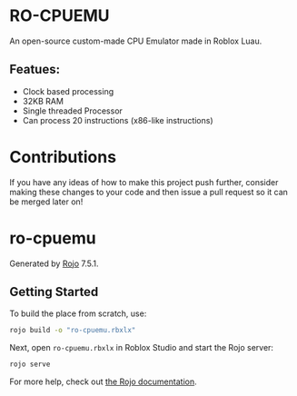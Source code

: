 # RO-CPUEMU
An open-source custom-made CPU Emulator made in Roblox Luau.

## Featues:
* Clock based processing
* 32KB RAM
* Single threaded Processor
* Can process 20 instructions (x86-like instructions)

# Contributions
If you have any ideas of how to make this project push further, consider making these changes to your code and then issue a pull request so it can be merged later on!


# ro-cpuemu
Generated by [Rojo](https://github.com/rojo-rbx/rojo) 7.5.1.

## Getting Started
To build the place from scratch, use:

```bash
rojo build -o "ro-cpuemu.rbxlx"
```

Next, open `ro-cpuemu.rbxlx` in Roblox Studio and start the Rojo server:

```bash
rojo serve
```

For more help, check out [the Rojo documentation](https://rojo.space/docs).
